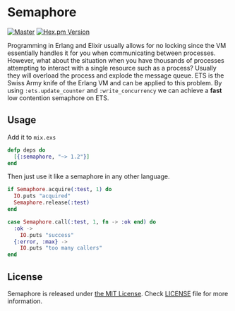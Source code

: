 # Semaphore

[![Master](https://travis-ci.org/discordapp/semaphore.svg?branch=master)](https://travis-ci.org/discordapp/semaphore)
[![Hex.pm Version](http://img.shields.io/hexpm/v/semaphore.svg?style=flat)](https://hex.pm/packages/semaphore)

Programming in Erlang and Elixir usually allows for no locking since the VM essentially handles it for you when
communicating between processes. However, what about the situation when you have thousands of processes attempting
to interact with a single resource such as a process? Usually they will overload the process and explode the
message queue. ETS is the Swiss Army knife of the Erlang VM and can be applied to this problem. By using `:ets.update_counter`
and `:write_concurrency` we can achieve a **fast** low contention semaphore on ETS.

## Usage

Add it to `mix.exs`

```elixir
defp deps do
  [{:semaphore, "~> 1.2"}]
end
```

Then just use it like a semaphore in any other language.

```elixir
if Semaphore.acquire(:test, 1) do
  IO.puts "acquired"
  Semaphore.release(:test)
end

case Semaphore.call(:test, 1, fn -> :ok end) do
  :ok ->
    IO.puts "success"
  {:error, :max} ->
    IO.puts "too many callers"
end
```

## License

Semaphore is released under [the MIT License](LICENSE).
Check [LICENSE](LICENSE) file for more information.
